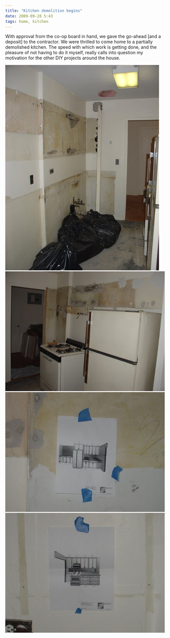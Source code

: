 ```yaml
---
title: "Kitchen demolition begins"
date: 2009-09-28 5:43
tags: home, kitchen
---
```


With approval from the co-op board in hand, we gave the go-ahead \[and a deposit\] to the contractor. We were thrilled to come home to a partially demolished kitchen. The speed with which work is getting done, and the pleasure of not having to do it myself, really calls into question my motivation for the other DIY projects around the house.

<img src="/images/2009-09-28-kitchen-demolition1.jpg" alt="kitchen demolition 1" />

<img src="/images/2009-09-28-kitchen-demolition2.jpg" alt="kitchen demolition 2" />

<img src="/images/2009-09-28-kitchen-demolition3.jpg" alt="kitchen plans 1" />

<img src="/images/2009-09-28-kitchen-demolition4.jpg" alt="kitchen plans 2" />
